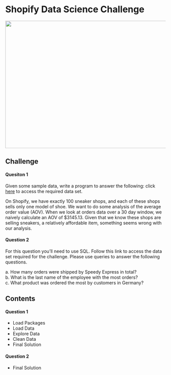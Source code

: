 # Shopify Data Science Challenge
<p align="center"><img src="https://user-images.githubusercontent.com/63667951/133675379-6c703fd6-9910-4776-8483-b53b8c4ab28d.png" width="600" height="400"></p>


## Challenge
#### Quesiton 1<br />
Given some sample data, write a program to answer the following: click [here](https://docs.google.com/spreadsheets/d/16i38oonuX1y1g7C_UAmiK9GkY7cS-64DfiDMNiR41LM/edit#gid=0) to access the required data set.

On Shopify, we have exactly 100 sneaker shops, and each of these shops sells only one model of shoe. We want to do some analysis of the average order value (AOV). When we look at orders data over a 30 day window, we naively calculate an AOV of $3145.13. Given that we know these shops are selling sneakers, a relatively affordable item, something seems wrong with our analysis. 

#### Question 2<br />
For this question you’ll need to use SQL. Follow this link to access the data set required for the challenge. Please use queries to answer the following questions. 

a. How many orders were shipped by Speedy Express in total?<br />
b. What is the last name of the employee with the most orders?<br />
c. What product was ordered the most by customers in Germany?<br />

## Contents
#### Question 1<br />
- Load Packages
- Load Data
- Explore Data
- Clean Data
- Final Solution

#### Question 2
- Final Solution
